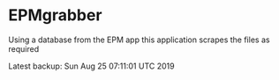# EPMgrabber
Using a database from the EPM app this application scrapes the files as required


Latest backup: Sun Aug 25 07:11:01 UTC 2019

